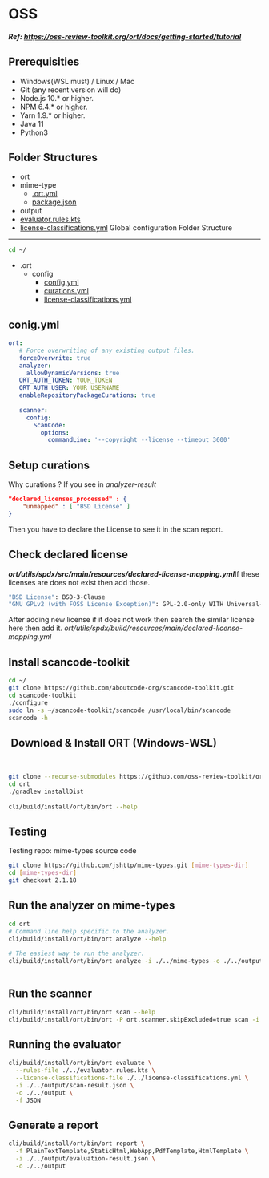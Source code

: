 # OSS
##### ​Ref: https://oss-review-toolkit.org/ort/docs/getting-started/tutorial

Prerequisities
------------------
- Windows(WSL must) / Linux / Mac
- Git (any recent version will do)
- Node.js 10.* or higher.
- NPM 6.4.* or higher.
- Yarn 1.9.* or higher.
- Java 11
- Python3

Folder Structures
------------------
* ort
* mime-type
    * [.ort.yml](./mime-types/.ort.yml)
    * [package.json](./mime-types/package.json)
* output
* [evaluator.rules.kts](./evaluator.rules.kts)
* [license-classifications.yml](./license-classifications.yml)
​
Global configuration Folder Structure
---------------------------
```bash
cd ~/
```
* .ort
  * config
      * [config.yml](https://oss-review-toolkit.org/ort/docs/configuration/ort-yml)
      * [curations.yml](./curations.yml)
      * [license-classifications.yml](./license-classifications.yml)
		 
conig.yml
----------
```yml
ort:
   # Force overwriting of any existing output files.
   forceOverwrite: true
   analyzer:
     allowDynamicVersions: true
   ORT_AUTH_TOKEN: YOUR_TOKEN
   ORT_AUTH_USER: YOUR_USERNAME
   enableRepositoryPackageCurations: true
 
   scanner:
     config:
       ScanCode:
         options:
           commandLine: '--copyright --license --timeout 3600'
```
Setup curations
----------------
Why curations ?
If you see in *analyzer-result*
```json
"declared_licenses_processed" : {
    "unmapped" : [ "BSD License" ]
}
```
Then you have to declare the License to see it in the scan report.
	  
Check declared license
-----------------------
***ort/utils/spdx/src/main/resources/declared-license-mapping.yml***
​
If these licenses are does not exist then add those.
```bash
"BSD License": BSD-3-Clause
"GNU GPLv2 (with FOSS License Exception)": GPL-2.0-only WITH Universal-FOSS-exception-1.0
```
After adding new license if it does  not work then search the similar license here then add it.
​
*ort/utils/spdx/build/resources/main/declared-license-mapping.yml*

Install scancode-toolkit
------------------------
```bash
cd ~/
git clone https://github.com/aboutcode-org/scancode-toolkit.git
cd scancode-toolkit
./configure
sudo ln -s ~/scancode-toolkit/scancode /usr/local/bin/scancode
scancode -h
```
​
Download & Install ORT (Windows-WSL)
----------------------------------------
​
```bash
git clone --recurse-submodules https://github.com/oss-review-toolkit/ort.git
cd ort
./gradlew installDist
​
cli/build/install/ort/bin/ort --help
```
Testing
----------
Testing repo: mime-types source code
```bash
git clone https://github.com/jshttp/mime-types.git [mime-types-dir]
cd [mime-types-dir]
git checkout 2.1.18
```
Run the analyzer on mime-types
---------------------------------
```bash
cd ort
# Command line help specific to the analyzer.
cli/build/install/ort/bin/ort analyze --help
​
# The easiest way to run the analyzer.
cli/build/install/ort/bin/ort analyze -i ./../mime-types -o ./../output -f JSON
​
```
Run the scanner
--------------------
```bash
cli/build/install/ort/bin/ort scan --help
cli/build/install/ort/bin/ort -P ort.scanner.skipExcluded=true scan -i ./../output/analyzer-result.json -o ./../output -f JSON
```
Running the evaluator
--------------------------
```bash
cli/build/install/ort/bin/ort evaluate \
  --rules-file ./../evaluator.rules.kts \
  --license-classifications-file ./../license-classifications.yml \
  -i ./../output/scan-result.json \
  -o ./../output \
  -f JSON
```
Generate a report
---------------------
```bash
cli/build/install/ort/bin/ort report \
  -f PlainTextTemplate,StaticHtml,WebApp,PdfTemplate,HtmlTemplate \
  -i ./../output/evaluation-result.json \
  -o ./../output
```